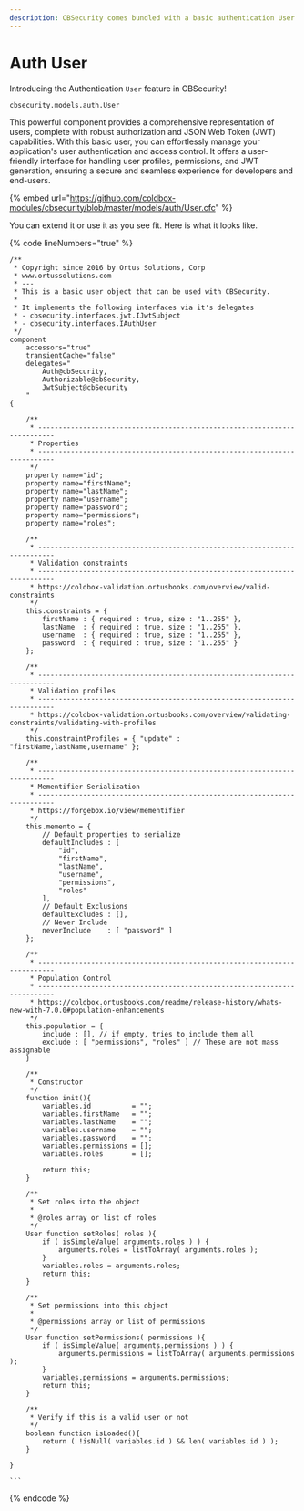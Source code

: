 ```yaml
---
description: CBSecurity comes bundled with a basic authentication User
---
```


# Auth User

Introducing the Authentication `User` feature in CBSecurity!&#x20;

```
cbsecurity.models.auth.User
```

This powerful component provides a comprehensive representation of users, complete with robust authorization and JSON Web Token (JWT) capabilities. With this basic user, you can effortlessly manage your application's user authentication and access control. It offers a user-friendly interface for handling user profiles, permissions, and JWT generation, ensuring a secure and seamless experience for developers and end-users.

{% embed url="https://github.com/coldbox-modules/cbsecurity/blob/master/models/auth/User.cfc" %}

You can extend it or use it as you see fit.  Here is what it looks like. &#x20;

{% code lineNumbers="true" %}
````cfscript
/**
 * Copyright since 2016 by Ortus Solutions, Corp
 * www.ortussolutions.com
 * ---
 * This is a basic user object that can be used with CBSecurity.
 *
 * It implements the following interfaces via it's delegates
 * - cbsecurity.interfaces.jwt.IJwtSubject
 * - cbsecurity.interfaces.IAuthUser
 */
component
	accessors="true"
	transientCache="false"
	delegates="
		Auth@cbSecurity,
		Authorizable@cbSecurity,
		JwtSubject@cbSecurity
	"
{

	/**
	 * --------------------------------------------------------------------------
	 * Properties
	 * --------------------------------------------------------------------------
	 */
	property name="id";
	property name="firstName";
	property name="lastName";
	property name="username";
	property name="password";
	property name="permissions";
	property name="roles";

	/**
	 * --------------------------------------------------------------------------
	 * Validation constraints
	 * --------------------------------------------------------------------------
	 * https://coldbox-validation.ortusbooks.com/overview/valid-constraints
	 */
	this.constraints = {
		firstName : { required : true, size : "1..255" },
		lastName  : { required : true, size : "1..255" },
		username  : { required : true, size : "1..255" },
		password  : { required : true, size : "1..255" }
	};

	/**
	 * --------------------------------------------------------------------------
	 * Validation profiles
	 * --------------------------------------------------------------------------
	 * https://coldbox-validation.ortusbooks.com/overview/validating-constraints/validating-with-profiles
	 */
	this.constraintProfiles = { "update" : "firstName,lastName,username" };

	/**
	 * --------------------------------------------------------------------------
	 * Mementifier Serialization
	 * --------------------------------------------------------------------------
	 * https://forgebox.io/view/mementifier
	 */
	this.memento = {
		// Default properties to serialize
		defaultIncludes : [
			"id",
			"firstName",
			"lastName",
			"username",
			"permissions",
			"roles"
		],
		// Default Exclusions
		defaultExcludes : [],
		// Never Include
		neverInclude    : [ "password" ]
	};

	/**
	 * --------------------------------------------------------------------------
	 * Population Control
	 * --------------------------------------------------------------------------
	 * https://coldbox.ortusbooks.com/readme/release-history/whats-new-with-7.0.0#population-enhancements
	 */
	this.population = {
		include : [], // if empty, tries to include them all
		exclude : [ "permissions", "roles" ] // These are not mass assignable
	}

	/**
	 * Constructor
	 */
	function init(){
		variables.id          = "";
		variables.firstName   = "";
		variables.lastName    = "";
		variables.username    = "";
		variables.password    = "";
		variables.permissions = [];
		variables.roles       = [];

		return this;
	}

	/**
	 * Set roles into the object
	 *
	 * @roles array or list of roles
	 */
	User function setRoles( roles ){
		if ( isSimpleValue( arguments.roles ) ) {
			arguments.roles = listToArray( arguments.roles );
		}
		variables.roles = arguments.roles;
		return this;
	}

	/**
	 * Set permissions into this object
	 *
	 * @permissions array or list of permissions
	 */
	User function setPermissions( permissions ){
		if ( isSimpleValue( arguments.permissions ) ) {
			arguments.permissions = listToArray( arguments.permissions );
		}
		variables.permissions = arguments.permissions;
		return this;
	}

	/**
	 * Verify if this is a valid user or not
	 */
	boolean function isLoaded(){
		return ( !isNull( variables.id ) && len( variables.id ) );
	}

}

```
````
{% endcode %}
